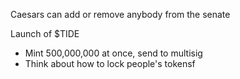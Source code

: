 Caesars can add or remove anybody from the senate


Launch of $TIDE
- Mint 500,000,000 at once, send to multisig 
- Think about how to lock people's tokensf